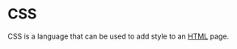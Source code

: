 # CSS







CSS is a language that can be used to add style to an [HTML](/wiki/HTML) page.















































